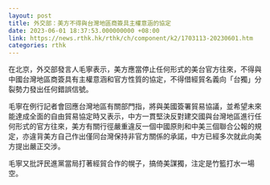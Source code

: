 ```yaml
---
layout: post
title: 外交部：美方不得與台灣地區商簽具主權意涵的協定
date: 2023-06-01 18:37:53.000000000 +08:00
link: https://news.rthk.hk/rthk/ch/component/k2/1703113-20230601.htm
categories: rthk
---
```


在北京，外交部發言人毛寧表示，美方應當停止任何形式的美台官方往來，不得與中國台灣地區商簽具有主權意涵和官方性質的協定，不得借經貿名義向「台獨」分裂勢力發出任何錯誤信號。

毛寧在例行記者會回應台灣地區有關部門指，將與美國簽署貿易協議，並希望未來能達成全面的自由貿易協定時又表示，中方一貫堅決反對建交國與台灣地區進行任何形式的官方往來，美方有關行徑嚴重違反一個中國原則和中美三個聯合公報的規定，亦違背美方自己作出僅同台灣保持非官方關係的承諾，中方已經多次就此向美方提出嚴正交涉。

毛寧又批評民進黨當局打著經貿合作的幌子，搞倚美謀獨，注定是竹籃打水一場空。
